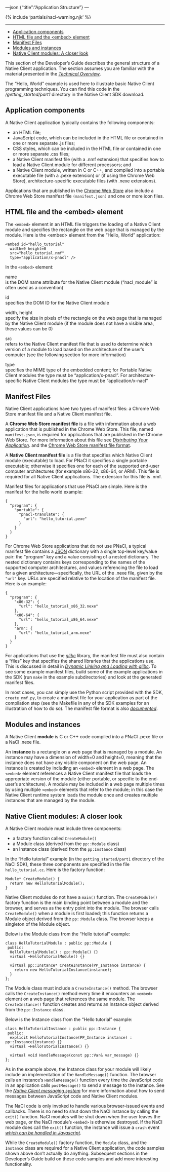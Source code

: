 —json {“title”:“Application Structure”} —

{% include ‘partials/nacl-warning.njk’ %}

------------------------------------------------------------------------

-   <a href="#application-components" id="id1" class="reference internal">Application components</a>
-   <a href="#html-file-and-the-embed-element" id="id2" class="reference internal">HTML file and the &lt;embed&gt; element</a>
-   <a href="#manifest-files" id="id3" class="reference internal">Manifest Files</a>
-   <a href="#modules-and-instances" id="id4" class="reference internal">Modules and instances</a>
-   <a href="#native-client-modules-a-closer-look" id="id5" class="reference internal">Native Client modules: A closer look</a>

This section of the Developer’s Guide describes the general structure of a Native Client application. The section assumes you are familiar with the material presented in the <a href="/docs/native-client/overview" class="reference internal"><em>Technical Overview</em></a>.

The “Hello, World” example is used here to illustrate basic Native Client programming techniques. You can find this code in the */getting\_started/part1* directory in the Native Client SDK download.

Application components
----------------------

A Native Client application typically contains the following components:

-   an HTML file;
-   JavaScript code, which can be included in the HTML file or contained in one or more separate .js files;
-   CSS styles, which can be included in the HTML file or contained in one or more separate .css files;
-   a Native Client manifest file (with a .nmf extension) that specifies how to load a Native Client module for different processors; and
-   a Native Client module, written in C or C++, and compiled into a portable executable file (with a .pexe extension) or (if using the Chrome Web Store), architecture-specific executable files (with .nexe extensions).

Applications that are published in the <a href="https://chrome.google.com/webstore/search?q=%22Native+Client%22+OR+NativeClient+OR+NaCl" class="reference external">Chrome Web Store</a> also include a Chrome Web Store manifest file `(manifest.json)` and one or more icon files.

<span id="html-file"></span>HTML file and the &lt;embed&gt; element
-------------------------------------------------------------------

The `<embed>` element in an HTML file triggers the loading of a Native Client module and specifies the rectangle on the web page that is managed by the module. Here is the &lt;embed&gt; element from the “Hello, World” application:

    <embed id="hello_tutorial"
      width=0 height=0
      src="hello_tutorial.nmf"
      type="application/x-pnacl" />

In the `<embed>` element:

name  
is the DOM name attribute for the Native Client module (“nacl\_module” is often used as a convention)

id  
specifies the DOM ID for the Native Client module

width, height  
specify the size in pixels of the rectangle on the web page that is managed by the Native Client module (if the module does not have a visible area, these values can be 0)

src  
refers to the Native Client manifest file that is used to determine which version of a module to load based on the architecture of the user’s computer (see the following section for more information)

type  
specifies the MIME type of the embedded content; for Portable Native Client modules the type must be “application/x-pnacl”. For architecture-specific Native Client modules the type must be “application/x-nacl”

<span id="manifest-file"></span>Manifest Files
----------------------------------------------

Native Client applications have two types of manifest files: a Chrome Web Store manifest file and a Native Client manifest file.

A **Chrome Web Store manifest file** is a file with information about a web application that is published in the Chrome Web Store. This file, named `manifest.json`, is required for applications that are published in the Chrome Web Store. For more information about this file see <a href="/docs/native-client/devguide/distributing" class="reference internal"><em>Distributing Your Application</em></a>. and the <a href="/extensions/manifest" class="reference external">Chrome Web Store manifest file format</a>.

A **Native Client manifest file** is a file that specifies which Native Client module (executable) to load. For PNaCl it specifies a single portable executable; otherwise it specifies one for each of the supported end-user computer architectures (for example x86-32, x86-64, or ARM). This file is required for all Native Client applications. The extension for this file is .nmf.

Manifest files for applications that use PNaCl are simple. Here is the manifest for the hello world example:

    {
      "program": {
        "portable": {
          "pnacl-translate": {
            "url": "hello_tutorial.pexe"
          }
        }
      }
    }

For Chrome Web Store applications that do not use PNaCl, a typical manifest file contains a <a href="http://www.json.org/" class="reference external">JSON</a> dictionary with a single top-level key/value pair: the “program” key and a value consisting of a nested dictionary. The nested dictionary contains keys corresponding to the names of the supported computer architectures, and values referencing the file to load for a given architecture—specifically, the URL of the .nexe file, given by the `"url"` key. URLs are specified relative to the location of the manifest file. Here is an example:

    {
      "program": {
        "x86-32": {
          "url": "hello_tutorial_x86_32.nexe"
        },
        "x86-64": {
          "url": "hello_tutorial_x86_64.nexe"
        },
        "arm": {
          "url": "hello_tutorial_arm.nexe"
        }
      }
    }

For applications that use the <a href="/docs/native-client/devguide/devcycle/dynamic-loading#c-libraries" class="reference internal"><em>glibc</em></a> library, the manifest file must also contain a “files” key that specifies the shared libraries that the applications use. This is discussed in detail in <a href="/docs/native-client/devguide/devcycle/dynamic-loading" class="reference internal"><em>Dynamic Linking and Loading with glibc</em></a>. To see some example manifest files, build some of the example applications in the SDK (run `make` in the example subdirectories) and look at the generated manifest files.

In most cases, you can simply use the Python script provided with the SDK, `create_nmf.py`, to create a manifest file for your application as part of the compilation step (see the Makefile in any of the SDK examples for an illustration of how to do so). The manifest file format is also <a href="/docs/native-client/reference/nacl-manifest-format" class="reference internal"><em>documented</em></a>.

Modules and instances
---------------------

A Native Client **module** is C or C++ code compiled into a PNaCl .pexe file or a NaCl .nexe file.

An **instance** is a rectangle on a web page that is managed by a module. An instance may have a dimension of width=0 and height=0, meaning that the instance does not have any visible component on the web page. An instance is created by including an `<embed>` element in a web page. The `<embed>` element references a Native Client manifest file that loads the appropriate version of the module (either portable, or specific to the end-user’s architecture). A module may be included in a web page multiple times by using multiple `<embed>` elements that refer to the module; in this case the Native Client runtime system loads the module once and creates multiple instances that are managed by the module.

Native Client modules: A closer look
------------------------------------

A Native Client module must include three components:

-   a factory function called `CreateModule()`
-   a Module class (derived from the `pp::Module` class)
-   an Instance class (derived from the `pp:Instance` class)

In the “Hello tutorial” example (in the `getting_started/part1` directory of the NaCl SDK), these three components are specified in the file `hello_tutorial.cc`. Here is the factory function:

    Module* CreateModule() {
      return new HelloTutorialModule();
    }

Native Client modules do not have a `main()` function. The `CreateModule()` factory function is the main binding point between a module and the browser, and serves as the entry point into the module. The browser calls `CreateModule()` when a module is first loaded; this function returns a Module object derived from the `pp::Module` class. The browser keeps a singleton of the Module object.

Below is the Module class from the “Hello tutorial” example:

    class HelloTutorialModule : public pp::Module {
     public:
      HelloTutorialModule() : pp::Module() {}
      virtual ~HelloTutorialModule() {}

      virtual pp::Instance* CreateInstance(PP_Instance instance) {
        return new HelloTutorialInstance(instance);
      }
    };

The Module class must include a `CreateInstance()` method. The browser calls the `CreateInstance()` method every time it encounters an `<embed>` element on a web page that references the same module. The `CreateInstance()` function creates and returns an Instance object derived from the `pp::Instance` class.

Below is the Instance class from the “Hello tutorial” example:

    class HelloTutorialInstance : public pp::Instance {
     public:
      explicit HelloTutorialInstance(PP_Instance instance) : pp::Instance(instance) {}
      virtual ~HelloTutorialInstance() {}

      virtual void HandleMessage(const pp::Var& var_message) {}
    };

As in the example above, the Instance class for your module will likely include an implementation of the `HandleMessage()` function. The browser calls an instance’s `HandleMessage()` function every time the JavaScript code in an application calls `postMessage()` to send a message to the instance. See the <a href="/docs/native-client/devguide/coding/message-system" class="reference internal"><em>Native Client messaging system</em></a> for more information about how to send messages between JavaScript code and Native Client modules.

The NaCl code is only invoked to handle various browser-issued events and callbacks. There is no need to shut down the NaCl instance by calling the `exit()` function. NaCl modules will be shut down when the user leaves the web page, or the NaCl module’s `<embed>` is otherwise destroyed. If the NaCl module does call the `exit()` function, the instance will issue a `crash` event <a href="/docs/native-client/devguide/coding/progress-events" class="reference internal"><em>which can be handled in Javascript</em></a>.

While the `CreateModule()` factory function, the `Module` class, and the `Instance` class are required for a Native Client application, the code samples shown above don’t actually do anything. Subsequent sections in the Developer’s Guide build on these code samples and add more interesting functionality.
